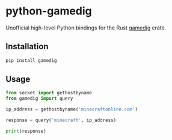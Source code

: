 # python-gamedig

Unofficial high-level Python bindings for the Rust [gamedig](https://crates.io/crates/gamedig) crate.

## Installation

```bash
pip install gamedig
```

## Usage

```python
from socket import gethostbyname
from gamedig import query

ip_address = gethostbyname('minecraftonline.com')

response = query('minecraft', ip_address)

print(response)
```
